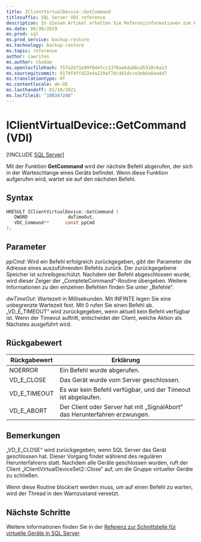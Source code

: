```yaml
---
title: IClientVirtualDevice::GetCommand
titlesuffix: SQL Server VDI reference
description: In diesem Artikel erhalten Sie Referenzinformationen zum Befehl „IClientVirtualDevice::GetCommand“.
ms.date: 08/30/2019
ms.prod: sql
ms.prod_service: backup-restore
ms.technology: backup-restore
ms.topic: reference
author: cawrites
ms.author: chadam
ms.openlocfilehash: f57e2b71e99f0d4fcc1370aa6da0bcd5310c6a13
ms.sourcegitcommit: 917df4ffd22e4a229af7dc481dcce3ebba0aa4d7
ms.translationtype: HT
ms.contentlocale: de-DE
ms.lasthandoff: 02/10/2021
ms.locfileid: "100347248"
---
```

# <a name="iclientvirtualdevicegetcommand-vdi"></a>IClientVirtualDevice::GetCommand (VDI)

[!INCLUDE [SQL Server](../../../includes/applies-to-version/sqlserver.md)]

Mit der Funktion **GetCommand** wird der nächste Befehl abgerufen, der sich in der Warteschlange eines Geräts befindet. Wenn diese Funktion aufgerufen wird, wartet sie auf den nächsten Befehl.

## <a name="syntax"></a>Syntax

```c
HRESULT IClientVirtualDevice::GetCommand (
   DWORD               dwTimeOut,
   VDC_Command**      const ppCmd
);
```

## <a name="parameters"></a>Parameter

*ppCmd*: Wird ein Befehl erfolgreich zurückgegeben, gibt der Parameter die Adresse eines auszuführenden Befehls zurück. Der zurückgegebene Speicher ist schreibgeschützt. Nachdem der Befehl abgeschlossen wurde, wird dieser Zeiger der „CompleteCommand“-Routine übergeben. Weitere Informationen zu den einzelnen Befehlen finden Sie unter „Befehle“.

*dwTimeOut*: Wartezeit in Millisekunden. Mit INFINTE legen Sie eine unbegrenzte Wartezeit fest. Mit 0 rufen Sie einen Befehl ab. „VD_E_TIMEOUT“ wird zurückgegeben, wenn aktuell kein Befehl verfügbar ist. Wenn der Timeout auftritt, entscheidet der Client, welche Aktion als Nächstes ausgeführt wird.

## <a name="return-value"></a>Rückgabewert

|Rückgabewert | Erklärung |
|---|---|
| NOERROR | Ein Befehl wurde abgerufen. |
| VD_E_CLOSE | Das Gerät wurde vom Server geschlossen. |
| VD_E_TIMEOUT | Es war kein Befehl verfügbar, und der Timeout ist abgelaufen. |
| VD_E_ABORT | Der Client oder Server hat mit „SignalAbort“ das Herunterfahren erzwungen. |

## <a name="remarks"></a>Bemerkungen

„VD_E_CLOSE“ wird zurückgegeben, wenn SQL Server das Gerät geschlossen hat. Dieser Vorgang findet während des regulären Herunterfahrens statt. Nachdem alle Geräte geschlossen wurden, ruft der Client „IClientVirtualDeviceSet2::Close“ auf, um die Gruppe virtueller Geräte zu schließen.

Wenn diese Routine blockiert werden muss, um auf einen Befehl zu warten, wird der Thread in den Warnzustand versetzt.

## <a name="next-steps"></a>Nächste Schritte

Weitere Informationen finden Sie in der [Referenz zur Schnittstelle für virtuelle Geräte in SQL Server](reference-virtual-device-interface.md).